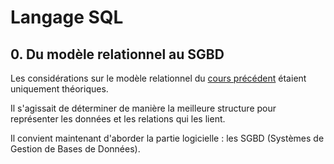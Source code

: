 # Langage SQL

## 0. Du modèle relationnel au SGBD
Les considérations sur le modèle relationnel du [cours précédent](../4.1_Modele_relationnel/01_modele_relationnel.md) étaient uniquement théoriques. 

Il s'agissait de déterminer de manière la meilleure structure pour représenter les données et les relations qui les lient. 

Il convient maintenant d'aborder la partie logicielle : les SGBD (Systèmes de Gestion de Bases de Données).

